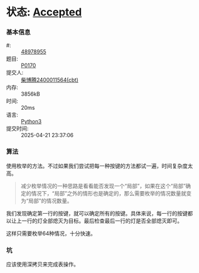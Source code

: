 # 状态: <a href="http://dsbpython.openjudge.cn/dspythonbook/solution/48978955/" class="result-right">Accepted</a>

<div class="compile-info">
<h3>基本信息</h3>
<dl>
	<dt>#:</dt>
	<dd><a href="/dspythonbook/solution/48978955/">48978955</a></dd>
	<dt>题目:</dt>
	<dd><a href="/dspythonbook/P0170/">P0170</a></dd>
	<dt>提交人:</dt>
	<dd><a class="user-anchor" href="http://openjudge.cn/user/1458599/in/group-491/">柴博腾2400011564(cbt)</a></dd>
		<dt>内存:</dt>
	<dd>3856kB</dd>
			<dt>时间:</dt>
	<dd>20ms</dd>
		<dt>语言:</dt>
	<dd><a href="/dspythonbook/solution/48978955/">Python3</a></dd>
	<dt>提交时间:</dt>
	<dd>2025-04-21 23:37:06</dd>
</dl>
</div>

### 算法
使用枚举的方法。不过如果我们尝试把每一种按键的方法都试一遍，时间复杂度太高。

> 减少枚举情况的一种思路是看看能否发现一个“局部”，如果在这个“局部”确定的情况下，“局部”之外的情形也是确定的，那么需要枚举的情况数量就变为“局部”的情况数量。

我们发现确定第一行的按键，就可以确定所有的按键。具体来说，每一行的按键都以让上一行的灯全部熄灭为目标。最后检查最后一行的灯是否全部熄灭即可。

这样只需要枚举64种情况，十分快速。

### 坑
应该使用深拷贝来完成表操作。
